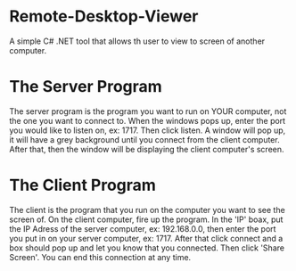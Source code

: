 # Remote-Desktop-Viewer
A simple C# .NET tool that allows th user to view to screen of another computer.
# The Server Program
The server program is the program you want to run on YOUR computer, not the one you want to connect to. When the windows pops up, 
enter the port you would like to listen on, ex: 1717. Then click listen. A window will pop up, it will have a grey background until
you connect from the client computer. After that, then the window will be displaying the client computer's screen.

# The Client Program
The client is the program that you run on the computer you want to
see the screen of. On the client computer, fire up the program. In the 'IP' boax, put the IP Adress of the server computer,
ex: 192.168.0.0, then enter the port you put in on your server computer, ex: 1717. After that click connect and a box should 
pop up and let you know that you connected. Then click 'Share Screen'. You can end this connection at any time.
